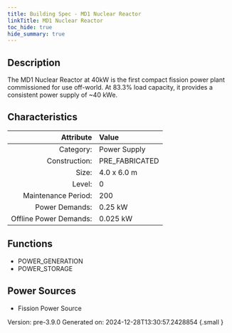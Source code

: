 ```yaml
---
title: Building Spec - MD1 Nuclear Reactor
linkTitle: MD1 Nuclear Reactor
toc_hide: true
hide_summary: true
---
```


## Description
The MD1 Nuclear Reactor at 40kW is the first compact fission power plant commissioned for use off-world. At 83.3% load capacity, it provides a consistent power supply of ~40 kWe.

## Characteristics

| Attribute      | Value |
|--------:|:------|
|Category:|Power Supply|
|Construction:|PRE_FABRICATED|
|Size:|4.0 x 6.0 m|
|Level:|0|
|Maintenance Period:|200|
|Power Demands:|0.25 kW|
|Offline Power Demands:|0.025 kW|

## Functions
      
- POWER_GENERATION
- POWER_STORAGE


## Power Sources
      
- Fission Power Source


Version: pre-3.9.0 Generated on: 2024-12-28T13:30:57.2428854
{.small }